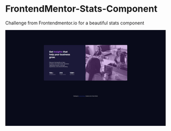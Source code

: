 # FrontendMentor-Stats-Component
Challenge from Frontendmentor.io for a beautiful stats component

![Screenshot](screenshot.png)
